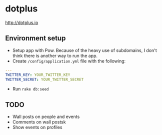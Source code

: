 dotplus
=======

http://dotplus.io

Environment setup
-----------------

* Setup app with Pow. Because of the heavy use of subdomains, I don't think there is another way to run the app.
* Create `/config/application.yml` file with the following:

```yaml
---
TWITTER_KEY: YOUR_TWITTER_KEY
TWITTER_SECRET: YOUR_TWITTER_SECRET
```

* Run `rake db:seed`

TODO
----
* Wall posts on people and events
* Comments on wall postsk
* Show events on profiles
